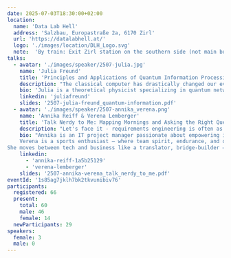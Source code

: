 ```yaml
---
date: 2025-07-03T18:30:00+02:00
location:
  name: 'Data Lab Hell'
  address: 'Salzbau, Europastraße 2a, 6170 Zirl'
  url: 'https://datalabhell.at/'
  logo: './images/location/DLH_Logo.svg'
  note:  'By train: Exit Zirl station on the southern side (not main building), turn right and follow the road. By car: park on the gravel lot behind the building.'
talks:
  - avatar: './images/speaker/2507-julia.jpg'
    name: 'Julia Freund'
    title: 'Principles and Applications of Quantum Information Processing'
    description: "The classical computer has drastically changed our everyday personal and professional lives by utilising only the consequences of collective quantum mechanical properties (from an eagle's perspective). The concept of quantum computation and communication, on the other hand, is based on the properties of quantum particles for direct information processing. In this talk, we delve into foundational principles of quantum particles, superposition and entanglement, which redefine classical notions of computation and information. After understanding the key properties of quantum particles, we look at promising algorithms and communication protocols."
    bio: 'Julia is a theoretical physicist specializing in quantum networks and quantum communication. Her research focuses on the development of quantum network protocols tailored to the unique features and challenges, particularly noise and interaction with the environment, arising from quantum states. Apart from physics, she has a keen interest in classical information technology since her youth.'
    linkedin: 'juliafreund'
    slides: '2507-julia-freund_quantum-information.pdf'
  - avatar: './images/speaker/2507-annika_verena.png'
    name: 'Annika Reiff & Verena Lemberger'
    title: 'Talk Nerdy to Me: Mapping Mornings and Asking the Right Questions'
    description: "Let's face it - requirements engineering is often as clear as a Monday morning without coffee. But what if we told you that mapping your morning routine could hold the key to unlocking better communication and collaboration? In this talk, we’ll turn cereal spills and snooze alarms into a Story Mapping extravaganza, explore awesome ways to see from your stakeholders' perspectives and share the secret sauce of asking the right questions like a pro. Whether you’re here for the methods or just the live demo drama (spoiler: questions will be asked, minds will be blown), this is your chance to level up your requirements engineering & communication game without falling asleep."
    bio: "Annika is an IT project manager passionate about empowering individuals and teams to achieve their best. She combines customer-centric thinking, clear communication, and curiosity to deliver impactful solutions whilst being a team player. Annika draws energy from outdoor sports, especially climbing and dedicates time to supporting migrants learning German, fostering connection and growth both professionally and personally.
    Verena is a sports enthusiast – where team spirit, endurance, and quick decision-making are part of everyday life. That same energy fuels her work in IT project management. With a background in Economy, Data Science and the training to be a psychosocial counselor (under supervision), she also learned that sometimes the toughest bugs aren’t in the code, but in communication.
She moves between tech and business like a translator, bridge-builder – or, let’s be honest – a kindergarten teacher with a Gantt-chart. Great projects don’t just need structure and data, but also empathy, clarity, and the ability to laugh in the face of chaos (preferably with good coffee in hand)."
    linkedin:
      - 'annika-reiff-1a5b25129'
      - 'verena-lemberger'
    slides: '2507-annika-verena_talk_nerdy_to_me.pdf'
eventId: '1s85ag7jklh7bk2tkvunibiv76'
participants:
  registered: 66
  present:
    total: 60
    male: 46
    female: 14
  newParticipants: 29
speakers:
  female: 3
  male: 0
---
```

